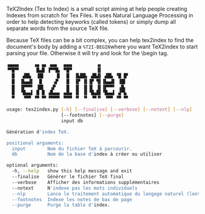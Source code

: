 TeX2Index (Tex to Index) is a small script aiming at help people creating Indexes from scratch for Tex Files.
It uses Natural Language Processing in order to help detecting keyworks (called tokens) or simply dump all separate words from the source TeX file.

Because TeX files can be a bit complex, you can help tex2index to find the document's body by adding a ```%T2I-BEGIN```where you want TeX2index to start parsing your file. Otherwise it will try and look for the \begin tag.

```bash
▗▄▄▄▖     ▗▄ ▄▖ ▄▄▖  ▄▄▄         ▗▖
▝▀█▀▘      █▄█ ▐▀▀█▖ ▀█▀         ▐▌
  █   ▟█▙  ▐█▌    ▐▌  █  ▐▙██▖ ▟█▟▌ ▟█▙ ▝█ █▘
  █  ▐▙▄▟▌  █    ▗▛   █  ▐▛ ▐▌▐▛ ▜▌▐▙▄▟▌ ▐█▌
  █  ▐▛▀▀▘ ▐█▌  ▗▛    █  ▐▌ ▐▌▐▌ ▐▌▐▛▀▀▘ ▗█▖
  █  ▝█▄▄▌ █ █ ▗█▄▄▖ ▄█▄ ▐▌ ▐▌▝█▄█▌▝█▄▄▌ ▟▀▙
  ▀   ▝▀▀ ▝▀ ▀▘▝▀▀▀▘ ▀▀▀ ▝▘ ▝▘ ▝▀▝▘ ▝▀▀ ▝▀ ▀▘

usage: tex2index.py [-h] [--finalise] [--verbose] [--notext] [--nlp]
                    [--footnotes] [--purge]
                    input db

Génération d'index TeX.

positional arguments:
  input        Nom du fichier TeX à parcourir.
  db           Nom de la base d'index à créer ou utiliser

optional arguments:
  -h, --help   show this help message and exit
  --finalise   Générer le fichier TeX final
  --verbose    Afficher des informations supplémentaires
  --notext     N'indexe pas les mots individuels
  --nlp        Lance le traitement automatique du langage naturel (lent)
  --footnotes  Indexe les notes de bas de page
  --purge      Purge la table d'index.
```
